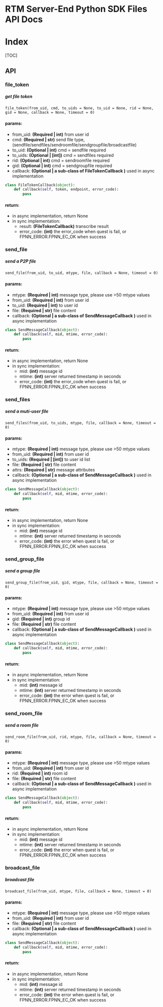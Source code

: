 # RTM Server-End Python SDK Files API Docs

# Index

[TOC]

## API

### file_token

##### get file token

```
file_token(from_uid, cmd, to_uids = None, to_uid = None, rid = None, gid = None, callback = None, timeout = 0)
```

#### params:

* from_uid: **(Required | int)**  from user id
* cmd: **(Required | str)**  send file type, (sendfile/sendfiles/sendroomfile/sendgroupfile/broadcastfile)
* to_uid: **(Optional | int)**  cmd = sendfile required
* to_uids: **(Optional | [int])**  cmd = sendfiles required
* rid: **(Optional | int)**  cmd = sendroomfile required
* gid: **(Optional | int)**  cmd = sendgroupfile required
* callback: **(Optional | a sub-class of FileTokenCallback )**  used in async implementation

```python
class FileTokenCallback(object):
    def callback(self, token, endpoint, error_code):
        pass
```

#### return:

* in async implementation, return None
* in sync implementation:
  * result:  **(FileTokenCallback)** transcribe result
  * error_code:  **(int)**   the error_code when quest is fail, or FPNN_ERROR.FPNN_EC_OK when success



### send_file

##### send a P2P file

```
send_file(from_uid, to_uid, mtype, file, callback = None, timeout = 0)
```

#### params:

* mtype: **(Required | int)**  message type, please use >50 mtype values
* from_uid: **(Required | int)**  from user id
* to_uid: **(Required | int)**  to user id
* file: **(Required | str)**  file content
* callback: **(Optional | a sub-class of SendMessageCallback )**  used in async implementation

```python
class SendMessageCallback(object):
    def callback(self, mid, mtime, error_code):
        pass
```

#### return:

* in async implementation, return None
* in sync implementation:
  * mid:  **(int)** message id
  * mtime:  **(int)** server returned timestamp in seconds
  * error_code:  **(int)**   the error_code when quest is fail, or FPNN_ERROR.FPNN_EC_OK when success



### send_files

##### send a muti-user file

```
send_files(from_uid, to_uids, mtype, file, callback = None, timeout = 0)
```

#### params:

* mtype: **(Required | int)**  message type, please use >50 mtype values
* from_uid: **(Required | int)**  from user id
* to_uids: **(Required | [int])**  to user id list
* file: **(Required | str)**  file content
* attrs: **(Required | str)**  message attributes
* callback: **(Optional | a sub-class of SendMessageCallback )**  used in async implementation

```python
class SendMessageCallback(object):
    def callback(self, mid, mtime, error_code):
        pass
```

#### return:

* in async implementation, return None
* in sync implementation:
  * mid:  **(int)** message id
  * mtime:  **(int)** server returned timestamp in seconds
  * error_code:  **(int)**   the error when quest is fail, or FPNN_ERROR.FPNN_EC_OK when success



### send_group_file

##### send a group file

```
send_group_file(from_uid, gid, mtype, file, callback = None, timeout = 0)
```

#### params:

* mtype: **(Required | int)**  message type, please use >50 mtype values
* from_uid: **(Required | int)**  from user id
* gid: **(Required | int)**  group id
* file: **(Required | str)**  file content
* callback: **(Optional | a sub-class of SendMessageCallback )**  used in async implementation

```python
class SendMessageCallback(object):
    def callback(self, mid, mtime, error_code):
        pass
```

#### return:

* in async implementation, return None
* in sync implementation:
  * mid:  **(int)** message id
  * mtime:  **(int)** server returned timestamp in seconds
  * error_code:  **(int)**   the error when quest is fail, or FPNN_ERROR.FPNN_EC_OK when success



### send_room_file

##### send a room file

```
send_room_file(from_uid, rid, mtype, file, callback = None, timeout = 0)
```

#### params:

* mtype: **(Required | int)**  message type, please use >50 mtype values
* from_uid: **(Required | int)**  from user id
* rid: **(Required | int)**  room id
* file: **(Required | str)**  file content
* callback: **(Optional | a sub-class of SendMessageCallback )**  used in async implementation

```python
class SendMessageCallback(object):
    def callback(self, mid, mtime, error_code):
        pass
```

#### return:

* in async implementation, return None
* in sync implementation:
  * mid:  **(int)** message id
  * mtime:  **(int)** server returned timestamp in seconds
  * error_code:  **(int)**   the error when quest is fail, or FPNN_ERROR.FPNN_EC_OK when success



### broadcast_file

##### broadcast file

```
broadcast_file(from_uid, mtype, file, callback = None, timeout = 0)
```

#### params:

* mtype: **(Required | int)**  message type, please use >50 mtype values
* from_uid: **(Required | int)**  from user id
* file: **(Required | str)**  file content
* callback: **(Optional | a sub-class of SendMessageCallback )**  used in async implementation

```python
class SendMessageCallback(object):
    def callback(self, mid, mtime, error_code):
        pass
```

#### return:

* in async implementation, return None
* in sync implementation:
  * mid:  **(int)** message id
  * mtime:  **(int)** server returned timestamp in seconds
  * error_code:  **(int)**   the error when quest is fail, or FPNN_ERROR.FPNN_EC_OK when success



